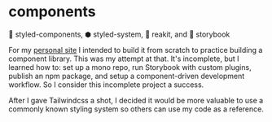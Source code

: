 # components
💅 styled-components, ⬢ styled-system, 🔩 reakit, and 📓 storybook


For my [personal site](https://github.com/andrew-j-roberts/personal-site) I intended to build it from scratch to practice building a component library.
This was my attempt at that.  It's incomplete, but I learned how to: set up a mono repo, run Storybook with custom plugins, publish an npm package, and setup a component-driven development workflow.  So I consider this incomplete project a success.
 
After I gave Tailwindcss a shot, I decided it would be more valuable to use a commonly known styling system so others can use my code as a reference.
